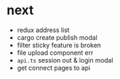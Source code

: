 # next
- redux address list
- cargo create publish modal
- filter sticky feature is broken
- file upload component err
- `api.ts` session out & login modal
- get connect pages to api
